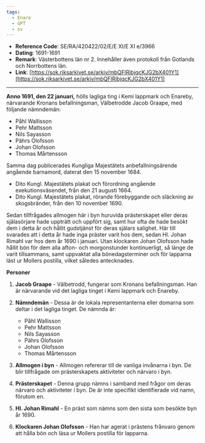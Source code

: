 ```yaml
---
tags:
  - Enare
  - GPT
  - sv
---
```


- **Reference Code**: SE/RA/420422/02/E/E XI/E XI e/3966
- **Dating**: 1691-1691
- **Remark**: Västerbottens län nr 2. Innehåller även protokoll från Gotlands och Norrbottens län.
- **Link**: [https://sok.riksarkivet.se/arkiv/mbQFlRibjqcKJG2bX401Y1](https://sok.riksarkivet.se/arkiv/mbQFlRibjqcKJG2bX401Y1)

---

**Anno 1691, den 22 januari,** hölls lagliga ting i Kemi lappmark och Enareby, närvarande Kronans befallningsman, Välbetrodde Jacob Graape, med följande nämndemän:

- Påhl Wallisson
- Pehr Mattsson
- Nils Sayasson
- Pährs Olofsson
- Johan Olofsson
- Thomas Mårtensson

Samma dag publicerades Kungliga Majestätets anbefallningsärende angående barnamord, daterat den 15 november 1684.

- Dito Kungl. Majestätets plakat och förordning angående exekutionsväsendet, från den 21 augusti 1664.
- Dito Kungl. Majestätets plakat, rörande förebyggande och släckning av skogsbränder, från den 10 november 1690.

Sedan tillfrågades allmogen här i byn huruvida prästerskapet eller deras själasörjare hade uppträtt och uppfört sig, samt hur ofta de hade besökt dem i detta år och hållit gudstjänst för deras själars salighet. Här till svarades att i detta år hade inga präster varit hos dem, sedan Hl. Johan Rimahl var hos dem år 1690 i januari. Utan klockaren Johan Olofsson hade hållit bön för dem alla afton- och morgonstunder kontinuerligt, så länge de varit tillsammans, samt uppvaktat alla bönedagsterminer och för lapparna läst ur Mollers postilla, vilket således antecknades.

**Personer**

1. **Jacob Graape** - Välbetrodd, fungerar som Kronans befallningsman. Han är närvarande vid det lagliga tinget i Kemi lappmark och Enareby.

2. **Nämndemän** - Dessa är de lokala representanterna eller domarna som deltar i det lagliga tinget. De nämnda är:
   
      - Påhl Wallisson
      - Pehr Mattsson
      - Nils Sayasson
      - Pährs Olofsson
      - Johan Olofsson
      - Thomas Mårtensson

3. **Allmogen i byn** - Allmogen refererar till de vanliga invånarna i byn. De blir tillfrågade om prästerskapets aktiviteter och närvaro i byn.

4. **Prästerskapet** - Denna grupp nämns i samband med frågor om deras närvaro och aktiviteter i byn. De är inte specifikt identifierade vid namn, förutom en.

5. **Hl. Johan Rimahl** - En präst som nämns som den sista som besökte byn år 1690.

6. **Klockaren Johan Olofsson** - Han har agerat i prästens frånvaro genom att hålla bön och läsa ur Mollers postilla för lapparna.
